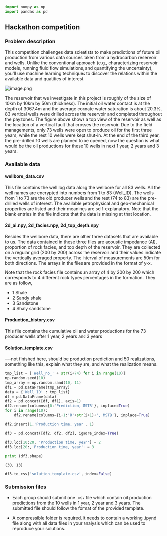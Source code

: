 ```python
import numpy as np
import pandas as pd
```

## Hackathon competition

### Problem description 

This competition challenges data scientists to make predictions of future oil production from various data sources taken from a hydrocarbon reservoir and wells. Unlike the conventional approach (e.g., characterizing reservoir models, running fluid flow simulations, and quantifying the uncertainty), you'll use machine learning techniques to discover the relations within the available data and quatities of interest.

![image.png](attachment:c9aec0ea-da07-4c02-9976-ee0547b8247f.png)

The reservoir that we investigate in this project is roughly of the size of 10km by 10km by 50m (thickness). The initial oil water contact is at the depth of 3067.4m and the average connate water saturation is about 20.3%. 83 vertical wells were drilled across the reservoir and completed throughout the payzones. The figure above shows a top view of the reservoir as well as the location of a vertical fault that crosses the reservoir. Due to the field managements, only 73 wells were open to produce oil for the first three years, while the rest 10 wells were kept shut-in. At the end of the third year, the pre-drilled 10 wells are planned to be opened, now the question is what would be the oil productions for these 10 wells in next 1 year, 2 years and 3 years.      

### Available data

#### wellbore_data.csv

This file contains the well log data along the wellbore for all 83 wells. All the well names are encrypted into numbers from 1 to 83 (Well_ID). The wells from 1 to 73 are the old producer wells and the rest (74 to 83) are the pre-drilled wells of interest. The available petrophysical and geo-mechanical properties are listed and their meanings are self-explanatory. Note that the blank entries in the file indicate that the data is missing at that location.


#### 2d_ai.npy, 2d_facies.npy, 2d_top_depth.npy

Besides the wellbore data, there are other three datasets that are available to us. The data contained in these three files are acoustic impedance (AI), proportion of rock facies, and top depth of the reservoir. They are collected on a regular grid (200 by 200) across the reservoir and their values indicate the vertically averaged property. The interval of measurements are 50m for both directions. The arrays in the files are provided in the format of y-x.

Note that the rock facies file contains an array of 4 by 200 by 200 which corresponds to 4 different rock types percentages in the formation. They are as follow,

* 1 Shale 
* 2 Sandy shale 
* 3 Sandstone 
* 4 Shaly sandstone 

#### Production_history.csv

This file contains the cumulative oil and water productions for the 73 producer wells after 1 year, 2 years and 3 years

#### Solution_template.csv

---not finished here, should be production prediction and 50 realizations, something like this, explain what they are, and what the realization means.


```python
tmp_list = ['Well_no_' + str(i+74) for i in range(10)]
np.random.seed(10)
tmp_array = np.random.rand(10, 11)
df1 = pd.DataFrame(tmp_array)
data = {'Well_ID' : tmp_list}
df = pd.DataFrame(data)
df2 = pd.concat([df, df1], axis=1)
df2.rename(columns={0:'Prediction, MSTB'}, inplace=True)
for i in range(10):
    df2.rename(columns={i+1:'R'+str(i+1)+', MSTB'}, inplace=True)

df2.insert(1,'Production time, year', 1)

df3 = pd.concat([df2, df2, df2], ignore_index=True)

df3.loc[10:20, 'Production time, year'] = 2
df3.loc[20:,'Production time, year'] = 3
    
print (df3.shape)
```

    (30, 13)



```python
df3.to_csv('solution_template.csv', index=False)
```

### Submission files

* Each group should submit one .csv file which contain oil production predictions from the 10 wells in 1 year, 2 year and 3 years. The submitted file should follow the format of the provided template.

* A compressible folder is required. It needs to contain a working .ipynd file along with all data files in your analysis which can be used to reproduce your solutions. 


```python

```

